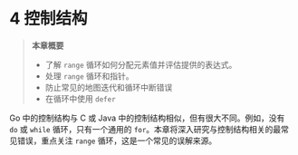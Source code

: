 # 4 控制结构

> **本章概要**
> * 了解 `range` 循环如何分配元素值并评估提供的表达式。
> * 处理 `range` 循环和指针。
> * 防止常见的地图迭代和循环中断错误
> * 在循环中使用 `defer`

Go 中的控制结构与 C 或 Java 中的控制结构相似，但有很大不同。例如，没有 `do` 或 `while` 循环，只有一个通用的 `for`。本章将深入研究与控制结构相关的最常见错误，重点关注 `range` 循环，这是一个常见的误解来源。

